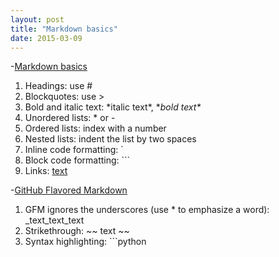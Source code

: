 ```yaml
---
layout: post
title: "Markdown basics"
date: 2015-03-09
---
```



-[Markdown basics](https://help.github.com/articles/markdown-basics/)
1. Headings: use \#  
2. Blockquotes: use \>  
3. Bold and italic text: \*italic text\*, \**bold text\**  
4. Unordered lists: * or -  
5. Ordered lists: index with a number  
6. Nested lists: indent the list by two spaces  
7. Inline code formatting: `
8. Block code formatting: ```
9. Links: [text](link)

-[GitHub Flavored Markdown](https://help.github.com/articles/github-flavored-markdown/)
1. GFM ignores the underscores (use * to emphasize a word): _text_text_text
2. Strikethrough: ~~ text ~~  
3. Syntax highlighting: ```python  
